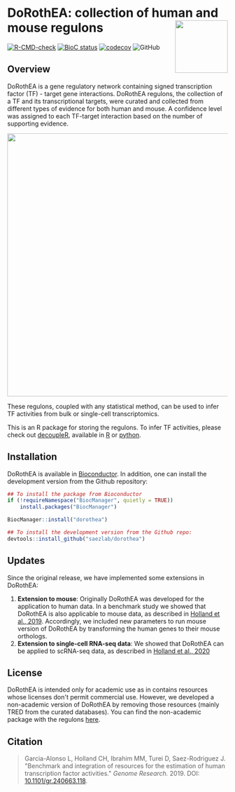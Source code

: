 # DoRothEA: collection of human and mouse regulons <img src="man/figures/tool_logo.png" align="right" width="120" />

<!-- badges: start -->
[![R-CMD-check](https://github.com/saezlab/dorothea/workflows/R-CMD-check-bioc/badge.svg)](https://github.com/saezlab/dorothea/actions)
[![BioC status](http://bioconductor.org/shields/build/release/data-experiment/dorothea.svg)](https://bioconductor.org/checkResults/release/data-experiment-LATEST/dorothea)
[![codecov](https://codecov.io/gh/saezlab/dorothea/branch/master/graph/badge.svg)](https://codecov.io/gh/saezlab/dorothea)
![GitHub](https://img.shields.io/github/license/saezlab/dorothea)
<!-- badges: end -->

## Overview
DoRothEA is a gene regulatory network containing signed transcription factor
(TF) - target gene interactions. DoRothEA regulons, the collection of a TF and
its transcriptional targets, were curated and collected from different types of
evidence for both human and mouse. A confidence level was assigned to each 
TF-target interaction based on the number of supporting evidence. 

<img src="man/figures/overview.png" align="center" width="600">

These regulons, coupled with any statistical method, can be
used to infer TF activities from bulk or single-cell transcriptomics. 

This is an R package for storing the regulons. To infer TF
activities, please check out
[decoupleR](https://doi.org/10.1093/bioadv/vbac016), available in
[R](https://saezlab.github.io/decoupleR/) or
[python](https://github.com/saezlab/decoupler-py).

## Installation

DoRothEA is available in
[Bioconductor](http://bioconductor.org/packages/release/data/experiment/html/dorothea.html). 
In addition, one can install the development version from the Github repository:
```r
## To install the package from Bioconductor
if (!requireNamespace("BiocManager", quietly = TRUE))
    install.packages("BiocManager")

BiocManager::install("dorothea")

## To install the development version from the Github repo:
devtools::install_github("saezlab/dorothea")
```

## Updates

Since the original release, we have implemented some extensions in DoRothEA:

1. **Extension to mouse**:
  Originally DoRothEA was developed for the application to human data. 
  In a benchmark study we showed that DoRothEA is also applicable to mouse data, 
  as described in 
  [Holland et al., 2019](https://doi.org/10.1016/j.bbagrm.2019.194431). 
  Accordingly, we included new parameters to run mouse version of DoRothEA by 
  transforming the human genes to their mouse orthologs.
2. **Extension to single-cell RNA-seq data**:
  We showed that DoRothEA can be applied to scRNA-seq data, as described in
  [Holland et al., 2020](https://doi.org/10.1186/s13059-020-1949-z)

## License
DoRothEA is intended only for academic use as in contains resources
whose licenses don't permit commercial use. However, we developed a non-academic
version of DoRothEA by removing those resources (mainly TRED from the curated
databases). You can find the non-academic package with the regulons [here](https://github.com/saezlab/dorothea/tree/non-academic).

## Citation
> Garcia-Alonso L, Holland CH, Ibrahim MM, Turei D, Saez-Rodriguez J.
"Benchmark and integration of resources for the estimation of human
transcription factor activities." _Genome Research._ 2019. DOI: [10.1101/gr.240663.118](https://doi.org/10.1101/gr.240663.118).
